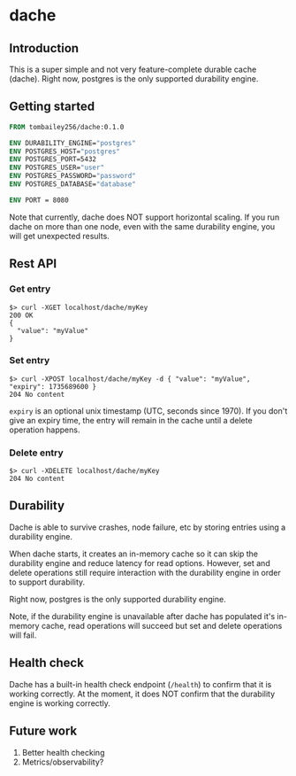 # dache

## Introduction

This is a super simple and not very feature-complete durable cache (dache). Right now, postgres is the only supported durability engine.

## Getting started

```dockerfile
FROM tombailey256/dache:0.1.0

ENV DURABILITY_ENGINE="postgres"
ENV POSTGRES_HOST="postgres"
ENV POSTGRES_PORT=5432
ENV POSTGRES_USER="user"
ENV POSTGRES_PASSWORD="password"
ENV POSTGRES_DATABASE="database"

ENV PORT = 8080
```

Note that currently, dache does NOT support horizontal scaling. If you run dache on more than one node, even with the same durability engine, you will get unexpected results.

## Rest API

### Get entry
```text
$> curl -XGET localhost/dache/myKey
200 OK
{
  "value": "myValue"
}
```

### Set entry
```text
$> curl -XPOST localhost/dache/myKey -d { "value": "myValue", "expiry": 1735689600 }
204 No content
```

`expiry` is an optional unix timestamp (UTC, seconds since 1970). If you don't give an expiry time, the entry will remain in the cache until a delete operation happens.

### Delete entry
```text
$> curl -XDELETE localhost/dache/myKey
204 No content
```


## Durability

Dache is able to survive crashes, node failure, etc by storing entries using a durability engine.

When dache starts, it creates an in-memory cache so it can skip the durability engine and reduce latency for read options. However, set and delete operations still require interaction with the durability engine in order to support durability.

Right now, postgres is the only supported durability engine.

Note, if the durability engine is unavailable after dache has populated it's in-memory cache, read operations will succeed but set and delete operations will fail.

## Health check

Dache has a built-in health check endpoint (`/health`) to confirm that it is working correctly. At the moment, it does NOT confirm that the durability engine is working correctly.

## Future work

1. Better health checking
2. Metrics/observability?
